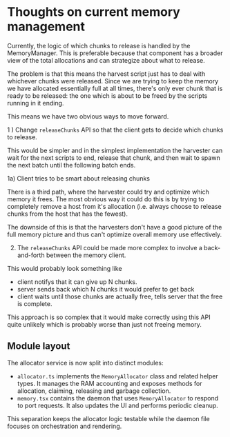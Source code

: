 # Thoughts on current memory management

Currently, the logic of which chunks to release is handled by the
MemoryManager. This is preferable because that component has a broader
view of the total allocations and can strategize about what to
release.

The problem is that this means the harvest script just has to deal
with whichever chunks were released. Since we are trying to keep the
memory we have allocated essentially full at all times, there's only
ever chunk that is ready to be released: the one which is about to be
freed by the scripts running in it ending.

This means we have two obvious ways to move forward.

1 ) Change `releaseChunks` API so that the client gets to decide which
chunks to release.

This would be simpler and in the simplest implementation the harvester
can wait for the next scripts to end, release that chunk, and then
wait to spawn the next batch until the following batch ends.

1a) Client tries to be smart about releasing chunks

There is a third path, where the harvester could try and optimize
which memory it frees. The most obvious way it could do this is by
trying to completely remove a host from it's allocation (i.e. always
choose to release chunks from the host that has the fewest).

The downside of this is that the harvesters don't have a good picture
of the full memory picture and thus can't optimize overall memory use
effectively.


2) The `releaseChunks` API could be made more complex to involve a
back-and-forth between the memory client.

This would probably look something like

* client notifys that it can give up N chunks.
* server sends back which N chunks it would prefer to get back
* client waits until those chunks are actually free, tells server that
  the free is complete.

This approach is so complex that it would make correctly using this
API quite unlikely which is probably worse than just not freeing
memory.

## Module layout

The allocator service is now split into distinct modules:

- `allocator.ts` implements the `MemoryAllocator` class and related helper
  types. It manages the RAM accounting and exposes methods for allocation,
  claiming, releasing and garbage collection.
- `memory.tsx` contains the daemon that uses `MemoryAllocator` to
  respond to port requests. It also updates the UI and performs periodic
  cleanup.

This separation keeps the allocator logic testable while the daemon file
focuses on orchestration and rendering.
